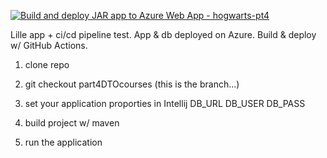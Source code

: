 [![Build and deploy JAR app to Azure Web App - hogwarts-pt4](https://github.com/svdf18/hogwarts-part3/actions/workflows/part4dtocourses_hogwarts-pt4.yml/badge.svg)](https://github.com/svdf18/hogwarts-part3/actions/workflows/part4dtocourses_hogwarts-pt4.yml)

Lille app + ci/cd pipeline test. App & db deployed on Azure. Build & deploy w/ GitHub Actions.

1. clone repo
3. git checkout part4DTOcourses (this is the branch...)
4. set your application proporties in Intellij
   DB_URL
   DB_USER
   DB_PASS

5. build project w/ maven
6. run the application 
